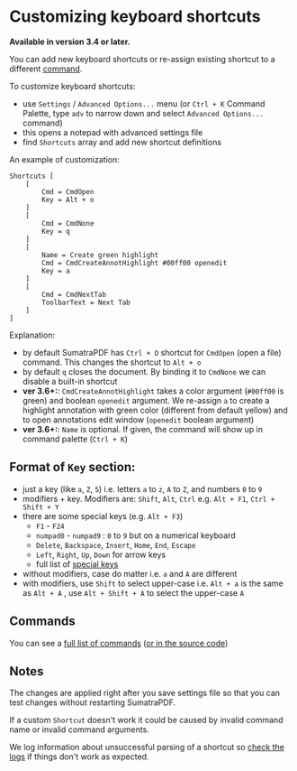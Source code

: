# Customizing keyboard shortcuts

**Available in version 3.4 or later.**

You can add new keyboard shortcuts or re-assign existing shortcut to a different [command](Commands.md).

To customize keyboard shortcuts:

- use `Settings` / `Advanced Options...` menu (or `Ctrl + K` Command Palette, type `adv` to narrow down and select `Advanced Options...` command)
- this opens a notepad with advanced settings file
- find `Shortcuts` array and add new shortcut definitions

An example of customization:

```
Shortcuts [
    [
        Cmd = CmdOpen
        Key = Alt + o
    ]
    [
        Cmd = CmdNone
        Key = q
    ]
    [
        Name = Create green highlight
        Cmd = CmdCreateAnnotHighlight #00ff00 openedit
        Key = a
    ]
    [
        Cmd = CmdNextTab
        ToolbarText = Next Tab
    ]
]
```

Explanation:

- by default SumatraPDF has `Ctrl + O` shortcut for `CmdOpen` (open a file) command. This changes the shortcut to `Alt + o`
- by default `q` closes the document. By binding it to `CmdNone` we can disable a built-in shortcut
- **ver 3.6+:**: `CmdCreateAnnotHighlight` takes a color argument (`#00ff00` is green) and boolean `openedit` argument. We re-assign `a` to create a highlight annotation with green color (different from default yellow) and to open annotations edit window (`openedit` boolean argument)
- **ver 3.6+:**: `Name` is optional. If given, the command will show up in command palette (`Ctrl + K`)

## Format of `Key` section:

- just a key (like `a`, `Z`, `5`) i.e. letters `a` to `z`, `A` to `Z`, and numbers `0` to `9`
- modifiers + key. Modifiers are: `Shift`, `Alt`, `Ctrl` e.g. `Alt + F1`, `Ctrl + Shift + Y`
- there are some special keys (e.g. `Alt + F3`)
  - `F1` - `F24`
  - `numpad0` - `numpad9` : `0` to `9` but on a numerical keyboard
  - `Delete`, `Backspace`, `Insert`, `Home`, `End`, `Escape`
  - `Left`, `Right`, `Up`, `Down` for arrow keys
  - full list of [special keys](https://github.com/sumatrapdfreader/sumatrapdf/blob/master/src/Accelerators.cpp#L14)
- without modifiers, case do matter i.e. `a` and `A` are different
- with modifiers, use `Shift` to select upper-case i.e. `Alt + a` is the same as `Alt + A` , use `Alt + Shift + A` to select the upper-case `A`

## Commands

You can see a [full list of commands](Commands.md) ([or in the source code](https://github.com/sumatrapdfreader/sumatrapdf/blob/master/src/Commands.h#L9))

## Notes

The changes are applied right after you save settings file so that you can test changes without restarting SumatraPDF.

If a custom `Shortcut` doesn't work it could be caused by invalid command name or invalid command arguments.

We log information about unsuccessful parsing of a shortcut so [check the logs](Debugging-Sumatra.md#getting-logs) if things don't work as expected.
